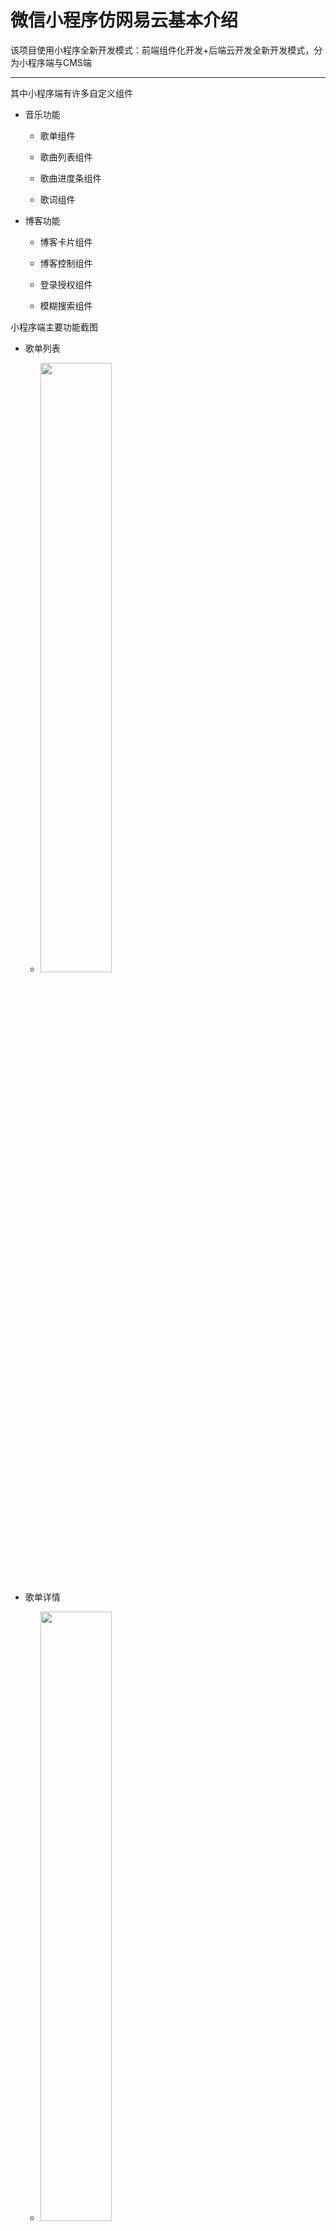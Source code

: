 # 微信小程序仿网易云基本介绍

该项目使用小程序全新开发模式：前端组件化开发+后端云开发全新开发模式，分为小程序端与CMS端

***

其中小程序端有许多自定义组件
- 音乐功能
    - 歌单组件

    - 歌曲列表组件

    - 歌曲进度条组件

    - 歌词组件

- 博客功能
    - 博客卡片组件

    - 博客控制组件

    - 登录授权组件

    - 模糊搜索组件

小程序端主要功能截图
- 歌单列表
    - <img src = 'https://ftp.bmp.ovh/imgs/2021/03/b6f8434764e18afe.png'  width="50%"/>

- 歌单详情
    - <img src = 'https://ftp.bmp.ovh/imgs/2021/03/002c18e98fb915e0.png' width="50%"/>
- 播放页
 - <img src = 'https://ftp.bmp.ovh/imgs/2021/03/8a75393c390274b8.png' width="50%"/>
- 歌词页
    - <img src = 'https://ftp.bmp.ovh/imgs/2021/03/193b5fd856a09f80.png' width="50%"/>
- 博客页
    - <img src = 'https://ftp.bmp.ovh/imgs/2021/03/9bb7fd5ff035bf90.png' width="50%"/>
- 个人主页
    - <img src = 'https://ftp.bmp.ovh/imgs/2021/03/e99c216f33365aa7.png' width="50%"/>


***
与CMS端 （完善中.....）